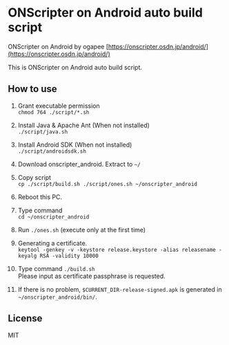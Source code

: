 # ONScripter on Android auto build script

ONScripter on Android by ogapee [https://onscripter.osdn.jp/android/](https://onscripter.osdn.jp/android/)

This is ONScripter on Android auto build script.

## How to use

1. Grant executable permission  
    `chmod 764 ./script/*.sh`

1. Install Java & Apache Ant (When not installed)  
    `./script/java.sh`

1. Install Android SDK (When not installed)  
    `./script/androidsdk.sh`

1. Download onscripter_android. Extract to `~/`

1. Copy script  
    `cp ./script/build.sh ./script/ones.sh ~/onscripter_android`

1. Reboot this PC.

1. Type command  
    `cd ~/onscripter_android`

1. Run `./ones.sh` (execute only at the first time)

1. Generating a certificate.  
    `keytool -genkey -v -keystore release.keystore -alias releasename -keyalg RSA -validity 10000`

1. Type command `./build.sh`  
    Please input as certificate passphrase is requested.

1. If there is no problem, `$CURRENT_DIR-release-signed.apk` is generated in `~/onscripter_android/bin/`.

## License

MIT